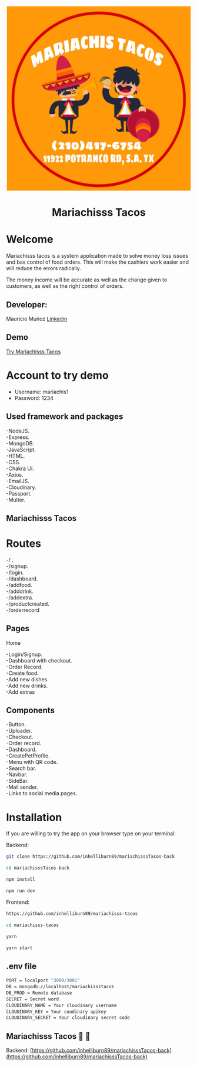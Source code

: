 <br />
<p align="center">
  <a href="https://github.com/inhelliburn89/">
    <img src="./src/app/assets/images/mariachis.png" alt="Logo" width="500" height="500">
  </a>

  <h1 align="center">Mariachisss Tacos </h1>

# Welcome 


Mariachisss tacos is a system application made to solve money loss issues and bas control of food orders.
This will make the cashiers work easier and will reduce the errors radically.

The money income will be accurate as well as the change given to customers, as well as the right control of orders.

## Developer:

Mauricio Muñoz [Linkedin](https://www.linkedin.com/in/mauripedroza89/)

## Demo

[Try Mariachisss Tacos](https://mariachisss-tacos.netlify.app)


# Account to try demo

- Username: mariachis1
- Password: 1234

## Used framework and packages
-NodeJS.\
-Express.\
-MongoDB.\
-JavaScript.\
-HTML.\
-CSS.\
-Chakra UI.\
-Axios.\
-EmailJS.\
-Cloudinary.\
-Passport.\
-Multer.


## Mariachisss Tacos

# Routes
-/ .\
-/signup.\
-/login.\
-/dashboard.\
-/addfood.\
-/adddrink.\
-/addextra.\
-/productcreated.\
-/orderrecord


## Pages

Home

-Login/Signup.\
-Dashboard with checkout.\
-Order Record.\
-Create food.\
  -Add new dishes.\
  -Add new drinks.\
  -Add extras


## Components
-Button.\
-Uploader.\
-Checkout.\
-Order record.\
-Dashboard.\
-CreatePetProfile.\
-Menu with QR code.\
-Search bar.\
-Navbar.\
-SideBar.\
-Mail sender.\
-Links to social media pages.


# Installation
If you are willing to try the app on your browser type on your terminal:

Backend:

```sh
git clone https://github.com/inhelliburn89/mariachisssTacos-back
```
```sh
cd mariachisssTacos-back
```
```sh
npm install
```
```sh
npm run dev
```

Frontend:

```sh
https://github.com/inhelliburn89/mariachisss-tacos
```
```sh
cd mariachisss-tacos
```
```sh
yarn
```
```sh
yarn start
```



## .env file
```sh
PORT = localport "3000/3001" 
DB = mongodb://localhost/mariachissstacos
DB_PROD = Remote database
SECRET = Secret word
CLOUDINARY_NAME = Your cloudinary username
CLOUDINARY_KEY = Your coudinary apikey
CLOUDINARY_SECRET = Your cloudinary secret code
```

## Mariachisss Tacos :taco: :taco:
Backend:
[https://github.com/inhelliburn89/mariachisssTacos-back](https://github.com/inhelliburn89/mariachisssTacos-back)
